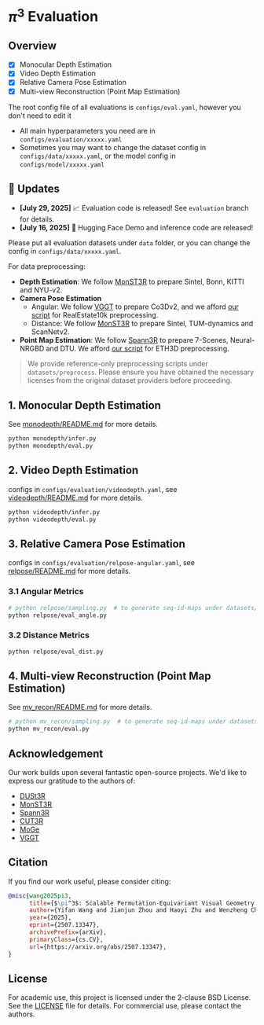 # $\pi^3$ Evaluation

## Overview

- [x] Monocular Depth Estimation
- [x] Video Depth Estimation
- [x] Relative Camera Pose Estimation
- [x] Multi-view Reconstruction (Point Map Estimation)

The root config file of all evaluations is `configs/eval.yaml`, however you don't need to edit it

- All main hyperparameters you need are in `configs/evaluation/xxxxx.yaml`
- Sometimes you may want to change the dataset config in `configs/data/xxxxx.yaml`, or the model config in `configs/model/xxxxx.yaml`

## 📣 Updates
* **[July 29, 2025]** 📈 Evaluation code is released! See `evaluation` branch for details.
* **[July 16, 2025]** 🚀 Hugging Face Demo and inference code are released!

Please put all evaluation datasets under `data` folder, or you can change the config in `configs/data/xxxxx.yaml`.

For data preprocessing:

- **Depth Estimation**: We follow [MonST3R](https://github.com/Junyi42/monst3r/blob/main/data/evaluation_script.md) to prepare Sintel, Bonn, KITTI and NYU-v2.
- **Camera Pose Estimation**
    - Angular: We follow [VGGT](https://github.com/facebookresearch/vggt/blob/evaluation/evaluation/README.md) to prepare Co3Dv2, and we afford [our script](datasets/preprocess/prepare_re10k.sh) for RealEstate10k preprocessing.
    - Distance: We follow [MonST3R](https://github.com/Junyi42/monst3r/blob/main/data/evaluation_script.md) to prepare Sintel, TUM-dynamics and ScanNetv2.
- **Point Map Estimation**: We follow [Spann3R](https://github.com/HengyiWang/spann3r/blob/main/docs/data_preprocess.md) to prepare 7-Scenes, Neural-NRGBD and DTU. We afford [our script](datasets/preprocess/prepare_eth3d.sh) for ETH3D preprocessing.

> We provide reference-only preprocessing scripts under `datasets/preprocess`. Please ensure you have obtained the necessary licenses from the original dataset providers before proceeding.

## 1. Monocular Depth Estimation

See [monodepth/README.md](monodepth/README.md) for more details.

```bash
python monodepth/infer.py
python monodepth/eval.py
```

## 2. Video Depth Estimation

configs in `configs/evaluation/videodepth.yaml`, see [videodepth/README.md](videodepth/README.md) for more details.

```bash
python videodepth/infer.py
python videodepth/eval.py
```

## 3. Relative Camera Pose Estimation

configs in `configs/evaluation/relpose-angular.yaml`, see [relpose/README.md](relpose/README.md) for more details.

### 3.1 Angular Metrics

```bash
# python relpose/sampling.py  # to generate seq-id-maps under datasets/seq-id-maps, which is provided in this repo
python relpose/eval_angle.py
```

### 3.2 Distance Metrics

```bash
python relpose/eval_dist.py
```

## 4. Multi-view Reconstruction (Point Map Estimation)

See [mv_recon/README.md](mv_recon/README.md) for more details.

```bash
# python mv_recon/sampling.py  # to generate seq-id-maps under datasets/seq-id-maps, which is provided in this repo
python mv_recon/eval.py
```

## Acknowledgement

Our work builds upon several fantastic open-source projects. We'd like to express our gratitude to the authors of:

- [DUSt3R](https://github.com/naver/dust3r)
- [MonST3R](https://github.com/Junyi42/monst3r)
- [Spann3R](https://github.com/HengyiWang/spann3r)
- [CUT3R](https://github.com/CUT3R/CUT3R)
- [MoGe](https://github.com/microsoft/MoGe)
- [VGGT](https://github.com/facebookresearch/vggt)


## Citation

If you find our work useful, please consider citing:

```bibtex
@misc{wang2025pi3,
      title={$\pi^3$: Scalable Permutation-Equivariant Visual Geometry Learning},
      author={Yifan Wang and Jianjun Zhou and Haoyi Zhu and Wenzheng Chang and Yang Zhou and Zizun Li and Junyi Chen and Jiangmiao Pang and Chunhua Shen and Tong He},
      year={2025},
      eprint={2507.13347},
      archivePrefix={arXiv},
      primaryClass={cs.CV},
      url={https://arxiv.org/abs/2507.13347},
}
```


## License
For academic use, this project is licensed under the 2-clause BSD License. See the [LICENSE](./LICENSE) file for details. For commercial use, please contact the authors.
